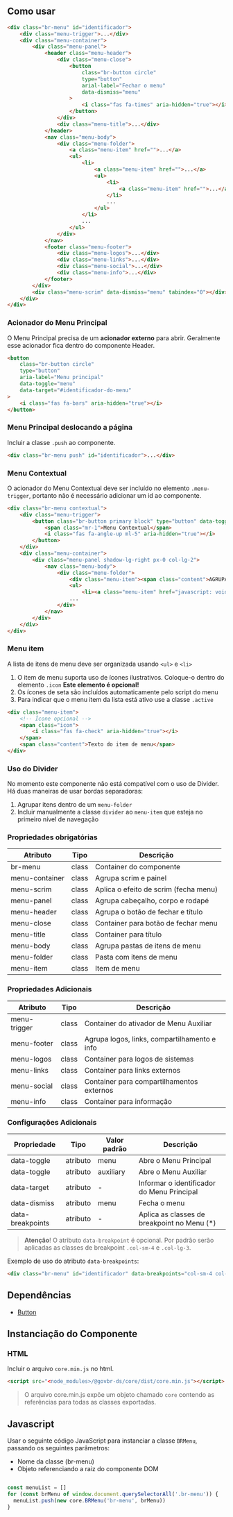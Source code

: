[version]: # (1.3.0)

## Como usar

```html
<div class="br-menu" id="identificador">
    <div class="menu-trigger">...</div>
    <div class="menu-container">
        <div class="menu-panel">
            <header class="menu-header">
                <div class="menu-close">
                    <button
                        class="br-button circle"
                        type="button"
                        arial-label="Fechar o menu"
                        data-dismiss="menu"
                    >
                        <i class="fas fa-times" aria-hidden="true"></i>
                    </button>
                </div>
                <div class="menu-title">...</div>
            </header>
            <nav class="menu-body">
                <div class="menu-folder">
                    <a class="menu-item" href="">...</a>
                    <ul>
                        <li>
                            <a class="menu-item" href="">...</a>
                            <ul>
                                <li>
                                    <a class="menu-item" href="">...</a>
                                </li>
                                ...
                            </ul>
                        </li>
                        ...
                    </ul>
                </div>
            </nav>
            <footer class="menu-footer">
                <div class="menu-logos">...</div>
                <div class="menu-links">...</div>
                <div class="menu-social">...</div>
                <div class="menu-info">...</div>
            </footer>
        </div>
        <div class="menu-scrim" data-dismiss="menu" tabindex="0"></div>
    </div>
</div>
```

### Acionador do Menu Principal

O Menu Principal precisa de um **acionador externo** para abrir. Geralmente esse acionador fica dentro do componente Header.

```html
<button
    class="br-button circle"
    type="button"
    aria-label="Menu principal"
    data-toggle="menu"
    data-target="#identificador-do-menu"
>
    <i class="fas fa-bars" aria-hidden="true"></i>
</button>
```

### Menu Principal deslocando a página

Incluir a classe `.push` ao componente.

```html
<div class="br-menu push" id="identificador">...</div>
```

### Menu Contextual

O acionador do Menu Contextual deve ser incluído no elemento `.menu-trigger`, portanto não é necessário adicionar um id ao componente.

```html
<div class="br-menu contextual">
    <div class="menu-trigger">
        <button class="br-button primary block" type="button" data-toggle="contextual">
            <span class="mr-1">Menu Contextual</span>
            <i class="fas fa-angle-up ml-5" aria-hidden="true"></i>
        </button>
    </div>
    <div class="menu-container">
        <div class="menu-panel shadow-lg-right px-0 col-lg-2">
            <nav class="menu-body">
                <div class="menu-folder">
                    <div class="menu-item"><span class="content">AGRUPAMENTO 1</span></div>
                    <ul>
                        <li><a class="menu-item" href="javascript: void(0)"><span class="content">Item do menu 1</span></a></li>
                    ...
                </div>
            </nav>
        </div>
    </div>
</div>        
```

### Menu item

A lista de itens de menu deve ser organizada usando `<ul>` e `<li>`

1. O item de menu suporta uso de ícones ilustrativos. Coloque-o dentro do elemento `.icon` **Este elemento é opcional!**
2. Os ícones de seta são incluídos automaticamente pelo script do menu
3. Para indicar que o menu item da lista está ativo use a classe `.active`

```html
<div class="menu-item">
    <!-- Ícone opcional -->
    <span class="icon">
        <i class="fas fa-check" aria-hidden="true"></i>
    </span>
    <span class="content">Texto do item de menu</span>
</div>
```

### Uso do Divider

No momento este componente não está compatível com o uso de Divider. Há duas maneiras de usar bordas separadoras:

1. Agrupar itens dentro de um `menu-folder`
2. Incluir manualmente a classe `divider` ao `menu-item` que esteja no primeiro nível de navegação

### Propriedades obrigatórias

| Atributo       | Tipo  | Descrição                             |
| -------------- | ----- | ------------------------------------- |
| br-menu        | class | Container do componente               |
| menu-container | class | Agrupa scrim e painel                 |
| menu-scrim     | class | Aplica o efeito de scrim (fecha menu) |
| menu-panel     | class | Agrupa cabeçalho, corpo e rodapé      |
| menu-header    | class | Agrupa o botão de fechar e título     |
| menu-close     | class | Container para botão de fechar menu   |
| menu-title     | class | Container para título                 |
| menu-body      | class | Agrupa pastas de itens de menu        |
| menu-folder    | class | Pasta com itens de menu               |
| menu-item      | class | Item de menu                          |

### Propriedades Adicionais

| Atributo     | Tipo  | Descrição                                    |
| ------------ | ----- | -------------------------------------------- |
| menu-trigger | class | Container do ativador de Menu Auxiliar       |
| menu-footer  | class | Agrupa logos, links, compartilhamento e info |
| menu-logos   | class | Container para logos de sistemas             |
| menu-links   | class | Container para links externos                |
| menu-social  | class | Container para compartilhamentos externos    |
| menu-info    | class | Container para informação                    |

### Configurações Adicionais

| Propriedade      | Tipo     | Valor padrão | Descrição                                   |
| ---------------- | -------- | ------------ | ------------------------------------------- |
| data-toggle      | atributo | menu         | Abre o Menu Principal                       |
| data-toggle      | atributo | auxiliary    | Abre o Menu Auxiliar                        |
| data-target      | atributo | -            | Informar o identificador do Menu Principal  |
| data-dismiss     | atributo | menu         | Fecha o menu                                |
| data-breakpoints | atributo | -            | Aplica as classes de breakpoint no Menu (*) |

> **Atenção**! O atributo `data-breakpoint` é opcional. Por padrão serão aplicadas as classes de breakpoint `.col-sm-4` e `.col-lg-3`.

Exemplo de uso do atributo `data-breakpoints`:

```html
<div class="br-menu" id="identificador" data-breakpoints="col-sm-4 col-lg-3">...</div>
```

## Dependências

-   [Button](/ds/components/button)

## Instanciação do Componente

### HTML

Incluir o arquivo `core.min.js` no html.

```html
<script src="<node_modules>/@govbr-ds/core/dist/core.min.js"></script>
```

> O arquivo core.min.js expõe um objeto chamado `core` contendo as referências para todas as classes exportadas.

## Javascript

Usar o seguinte código JavaScript para instanciar a classe `BRMenu`, passando os seguintes parâmetros:

-   Nome da classe (br-menu)
-   Objeto referenciando a raiz do componente DOM

```javascript

const menuList = []
for (const brMenu of window.document.querySelectorAll('.br-menu')) {
  menuList.push(new core.BRMenu('br-menu', brMenu))
}

```
